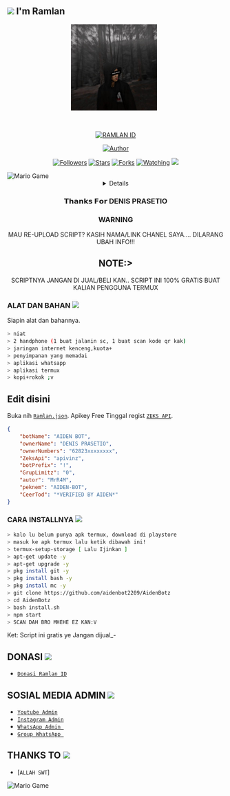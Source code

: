 ## <img src="https://github.com/TheDudeThatCode/TheDudeThatCode/blob/master/Assets/Hi.gif" width="29px"> I'm Ramlan
<p align="center">
<p align='center'><a href="https://instagram.com/iamramlan_"><img height="200" src="https://github.com/Ramlan404/Ramlan404/blob/main/profile.jpg?raw=true"></a>&nbsp;&nbsp;</p>
</p>
<br>



<p align="center">
<a href="#"><img title="RAMLAN ID" src="https://img.shields.io/badge/RAMLAN-green?colorA=%23ff0000&colorB=%23017e40&style=for-the-badge"></a>
</p>
<p align="center">
<a href="https://github.com/Ramlan404"><img title="Author" src="https://img.shields.io/badge/AUTHOR-RAMLAN-orange.svg?style=for-the-badge&logo=github"></a>
</p>
<p align="center">
<a href="https://github.com/Ramlan404/babybot/followers"><img title="Followers" src="https://img.shields.io/github/followers/Ramlan404?color=blue&style=flat-square"></a>
<a href="https://github.com/Ramlan404/babybot/stargazers/"><img title="Stars" src="https://img.shields.io/github/stars/Ramlan404/babybotcolor=red&style=flat-square"></a>
<a href="https://github.com/Ramlan404/babybot/network/members"><img title="Forks" src="https://img.shields.io/github/forks/Ramlan404/babybot?color=red&style=flat-square"></a>
<a href="https://github.com/Ramlan404/babybot/watchers"><img title="Watching" src="https://img.shields.io/github/watchers/Ramlan404/babybot?label=Watchers&color=blue&style=flat-square"></a>
<a href="https://hits.seeyoufarm.com"><img src="https://hits.seeyoufarm.com/api/count/incr/badge.svg?url=https%3A%2F%2Fgithub.com%2FRamlan404%2Fbabybot&count_bg=%2379C83D&title_bg=%23555555&icon=probot.svg&icon_color=%2300FF6D&title=hits&edge_flat=false"/></a>
</p>
<img src="https://github.com/TheDudeThatCode/TheDudeThatCode/blob/master/Assets/Developer.gif" alt="Mario Game" width="600" />
<div align="center">
<details>
 
</details>

### 𝗧𝗵𝗮𝗻𝗸𝘀 𝗙𝗼𝗿 DENIS PRASETIO

### WARNING
MAU RE-UPLOAD SCRIPT? KASIH NAMA/LINK CHANEL SAYA.... DILARANG UBAH INFO!!!

## NOTE:> 
SCRIPTNYA JANGAN DI JUAL/BELI KAN.. SCRIPT INI 100% GRATIS BUAT KALIAN PENGGUNA TERMUX
</div>

### ALAT DAN BAHAN <img src="https://github.com/TheDudeThatCode/TheDudeThatCode/blob/master/Assets/Mario_Hello_Big.gif" width="29px">
Siapin alat dan bahannya.
```bash
> niat
> 2 handphone (1 buat jalanin sc, 1 buat scan kode qr kak)
> jaringan internet kenceng,kuota+
> penyimpanan yang memadai
> aplikasi whatsapp
> aplikasi termux
> kopi+rokok ;v
```
## Edit disini
Buka nih [`Ramlan.json`](https://github.com/Ramlan404/babybot/edit/main/settings/Ramlan.json). Apikey Free Tinggal regist [`ZEKS API`](https://api.lolhuman.xyz/login).
```json
{
    "botName": "AIDEN BOT",
    "ownerName": "DENIS PRASETIO",
    "ownerNumbers": "62823xxxxxxxx",
    "ZeksApi": "apivinz",
    "botPrefix": "!",
    "GrupLimitz": "0",
    "autor": "MrR4M",
    "peknem": "AIDEN-BOT",
    "CeerTod": "*VERIFIED BY AIDEN*"
}

```
### CARA INSTALLNYA  <img src="https://github.com/TheDudeThatCode/TheDudeThatCode/blob/master/Assets/hmm.gif" width="29px">
```bash
> kalo lu belum punya apk termux, download di playstore
> masuk ke apk termux lalu ketik dibawah ini!
> termux-setup-storage [ Lalu Ijinkan ]
> apt-get update -y
> apt-get upgrade -y
> pkg install git -y
> pkg install bash -y
> pkg install mc -y
> git clone https://github.com/aidenbot2209/AidenBotz
> cd AidenBotz
> bash install.sh
> npm start
> SCAN DAH BRO MHEHE EZ KAN:V
```


Ket: Script ini gratis ye Jangan dijual_-

## DONASI <img src="https://github.com/TheDudeThatCode/TheDudeThatCode/blob/master/Assets/coin.gif" width="29px">
* [`Donasi Ramlan ID`](https://saweria.co/ramlangans)


## SOSIAL MEDIA ADMIN <img src="https://github.com/TheDudeThatCode/TheDudeThatCode/blob/master/Assets/powerup.gif" width="29px">

* [`Youtube Admin`](https://youtube.com/c/DENISPRASETIO)
* [`Instagram Admin`](https://instagram.com/gen_gaming.id)
* [`WhatsApp Admin `](https://wa.me/+6282319617604)
* [`Group WhatsApp `](https://chat.whatsapp.com/DcSr2e5hLMd7PkufBVymgu)
## THANKS TO <img src="https://github.com/TheDudeThatCode/TheDudeThatCode/blob/master/Assets/Handshake.gif" width="60px">

* [`ALLAH SWT`]
<img src="https://github.com/TheDudeThatCode/TheDudeThatCode/blob/master/Assets/Mario_Gameplay.gif" alt="Mario Game" width="600" />

